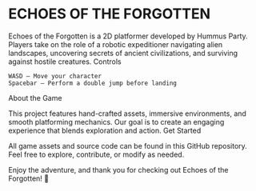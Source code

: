 # ECHOES OF THE FORGOTTEN

Echoes of the Forgotten is a 2D platformer developed by Hummus Party. Players take on the role of a robotic expeditioner navigating alien landscapes, uncovering secrets of ancient civilizations, and surviving against hostile creatures.
Controls

    WASD – Move your character
    Spacebar – Perform a double jump before landing

About the Game

This project features hand-crafted assets, immersive environments, and smooth platforming mechanics. Our goal is to create an engaging experience that blends exploration and action.
Get Started

All game assets and source code can be found in this GitHub repository. Feel free to explore, contribute, or modify as needed.

Enjoy the adventure, and thank you for checking out Echoes of the Forgotten! 🚀

